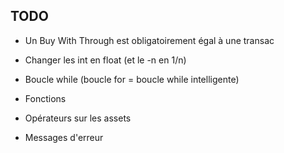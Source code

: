 ## TODO
- Un Buy With Through est obligatoirement égal à une transac

- Changer les int en float (et le -n en 1/n)

- Boucle while (boucle for = boucle while intelligente)

- Fonctions

- Opérateurs sur les assets

- Messages d'erreur 